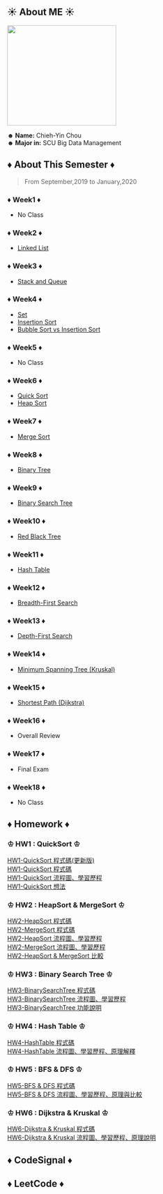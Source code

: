 ## ☀ About ME ☀

<img src="https://media.tenor.com/images/b60f2d8177b06816c855ec99fc1c52ca/tenor.gif" width="250" height="230"/>

</br>

**☻ Name:** Chieh-Yin Chou </br>
**☻ Major in:** SCU Big Data Management </br>

## **♦ About This Semester ♦**
> From September,2019 to January,2020</br>

### **♦ Week1 ♦**</br>
* No Class </br>

### **♦ Week2 ♦**</br>
* [Linked List](https://github.com/Chieh-Yin/Chiehyin/blob/master/ClassNote/Week%202%20-%20Linked%20List.md) </br>

### **♦ Week3 ♦**</br>
* [Stack and Queue](https://github.com/Chieh-Yin/Chiehyin/blob/master/ClassNote/Week%203%20-%20Stack%20%26%20Queue.md) </br>

### **♦ Week4 ♦**</br>
* [Set](https://github.com/Chieh-Yin/Chiehyin/blob/master/ClassNote/Week%204%20-%20Set.md) </br>
* [Insertion Sort](https://github.com/Chieh-Yin/Chiehyin/blob/master/ClassNote/Week%204%20-%20Insertion%20Sort.md) </br>
* [Bubble Sort vs Insertion Sort](https://youtu.be/G4dwRF_Rzd0)</br>
### **♦ Week5 ♦**</br>
* No Class </br>

### **♦ Week6 ♦**</br>
* [Quick Sort](https://github.com/Chieh-Yin/Chiehyin/blob/master/ClassNote/Week%206%20-%20Quick%20Sort.md) </br>
* [Heap Sort](https://github.com/Chieh-Yin/Chiehyin/blob/master/ClassNote/Week%206%20-%20Heap%20Sort.md) </br>

### **♦ Week7 ♦**</br>
* [Merge Sort](https://github.com/Chieh-Yin/Chiehyin/blob/master/ClassNote/Week%207%20-%20Merge%20Sort.md) </br>

### **♦ Week8 ♦**</br>
* [Binary Tree](https://github.com/Chieh-Yin/Chiehyin/blob/master/ClassNote/Week%208%20-%20Binary%20Tree.md) </br>

### **♦ Week9 ♦**</br>
* [Binary Search Tree](https://github.com/Chieh-Yin/Chiehyin/blob/master/ClassNote/Week%209%20-%20Binary%20Search%20Tree.md) </br>

### **♦ Week10 ♦**</br>
* [Red Black Tree](https://github.com/Chieh-Yin/Chiehyin/blob/master/ClassNote/Week%2010%20-%20Red%20Black%20Tree.md) </br>

### **♦ Week11 ♦**</br>
* [Hash Table](https://github.com/Chieh-Yin/Chiehyin/blob/master/ClassNote/Week%2011%20-%20Hash%20Table.md) </br>

### **♦ Week12 ♦**</br>
* [Breadth-First Search](https://github.com/Chieh-Yin/Chiehyin/blob/master/ClassNote/Week%2012%20-%20Breadth-First%20Search.md)</br>

### **♦ Week13 ♦**</br>
* [Depth-First Search](https://github.com/Chieh-Yin/Chiehyin/blob/master/ClassNote/Week%2013%20-%20Depth-First%20Search.md) </br>

### **♦ Week14 ♦**</br>
* [Minimum Spanning Tree (Kruskal)](https://github.com/Chieh-Yin/Chiehyin/blob/master/ClassNote/Week%2014%20-%20Minimum%20Spanning%20Tree%20(Kruskal).md)</br>

### **♦ Week15 ♦**</br>
* [Shortest Path (Dijkstra)](https://github.com/Chieh-Yin/Chiehyin/blob/master/ClassNote/Week%2015%20-%20Shortest%20Path%20(Dijkstra).md) </br>

### **♦ Week16 ♦**</br>
* Overall Review </br>

### **♦ Week17 ♦**</br>
* Final Exam </br>

### **♦ Week18 ♦**</br>
* No Class</br>


## **♦ Homework ♦**</br>

### ♔ HW1 : QuickSort ♔</br>
[HW1-QuickSort 程式碼(更新版)](https://github.com/Chieh-Yin/Chiehyin/blob/master/HW1/HW1-QuickSort_new.ipynb)</br>
[HW1-QuickSort 程式碼](https://github.com/Chieh-Yin/Chiehyin/blob/master/HW1/HW1-QuickSort.ipynb)</br>
[HW1-QuickSort 流程圖、學習歷程](https://github.com/Chieh-Yin/Chiehyin/blob/master/HW1/HW1-QuickSort%E6%B5%81%E7%A8%8B%E5%9C%96.md)</br>
[HW1-QuickSort 想法](https://github.com/Chieh-Yin/Chiehyin/blob/master/HW1/HW1-QuickSort%E4%B8%80%E4%BA%9B%E6%83%B3%E6%B3%95.md)</br>

### ♔ HW2 : HeapSort & MergeSort ♔</br>
[HW2-HeapSort 程式碼](https://github.com/Chieh-Yin/Chiehyin/blob/master/HW2/heap_sort_06170206.py)</br>
[HW2-MergeSort 程式碼](https://github.com/Chieh-Yin/Chiehyin/blob/master/HW2/merge_sort_06170206.py)</br>
[HW2-HeapSort 流程圖、學習歷程](https://github.com/Chieh-Yin/Chiehyin/blob/master/HW2/HW2-HeapSort%20%E6%B5%81%E7%A8%8B%E5%9C%96%E3%80%81%E5%AD%B8%E7%BF%92%E6%AD%B7%E7%A8%8B%E8%88%87%E6%96%87%E5%AD%97%E8%AA%AA%E6%98%8E.ipynb)</br>
[HW2-MergeSort 流程圖、學習歷程](https://github.com/Chieh-Yin/Chiehyin/blob/master/HW2/HW2-MergeSort%20%E6%B5%81%E7%A8%8B%E5%9C%96%E3%80%81%E5%AD%B8%E7%BF%92%E6%AD%B7%E7%A8%8B%E8%88%87%E6%96%87%E5%AD%97%E8%AA%AA%E6%98%8E.ipynb)</br>
[HW2-HeapSort & MergeSort 比較](https://github.com/Chieh-Yin/Chiehyin/blob/master/HW2/Merge%20Sort%20%26%20Heap%20Sort%20%E6%AF%94%E8%BC%83.md)</br>

### ♔ HW3 : Binary Search Tree ♔</br>
[HW3-BinarySearchTree 程式碼](https://github.com/Chieh-Yin/Chiehyin/blob/master/HW3/binary_search_tree_06170206.py)</br>
[HW3-BinarySearchTree 流程圖、學習歷程](https://github.com/Chieh-Yin/Chiehyin/blob/master/HW3/Binary%20Search%20Tree%20%E6%B5%81%E7%A8%8B%E5%9C%96%E3%80%81%E5%AD%B8%E7%BF%92%E6%AD%B7%E7%A8%8B%E8%88%87BST%E5%8E%9F%E7%90%86.ipynb)</br>
[HW3-BinarySearchTree 功能說明](https://github.com/Chieh-Yin/Chiehyin/blob/master/HW3/Binary%20Search%20Tree%20%E6%96%B0%E5%A2%9E%E3%80%81%E5%88%AA%E9%99%A4%E3%80%81%E6%9F%A5%E8%A9%A2%E3%80%81%E4%BF%AE%E6%94%B9%E5%8A%9F%E8%83%BD%E8%AA%AA%E6%98%8E.ipynb)</br>


### ♔ HW4 : Hash Table ♔</br>
[HW4-HashTable 程式碼](https://github.com/Chieh-Yin/Chiehyin/blob/master/HW4/hash_table_06170206.py)</br>
[HW4-HashTable 流程圖、學習歷程、原理解釋](https://github.com/Chieh-Yin/Chiehyin/blob/master/HW4/Hash%20Table%20%E6%B5%81%E7%A8%8B%E5%9C%96%E3%80%81%E5%AD%B8%E7%BF%92%E6%AD%B7%E7%A8%8B%E8%88%87Hash%20Table%E8%88%87Hash%20Function%E5%8E%9F%E7%90%86.ipynb)</br>

### ♔ HW5 : BFS & DFS ♔</br>
[HW5-BFS & DFS 程式碼](https://github.com/Chieh-Yin/Chiehyin/blob/master/HW5/BFS_06170206.py)</br>
[HW5-BFS & DFS 流程圖、學習歷程、原理與比較](https://github.com/Chieh-Yin/Chiehyin/blob/master/HW5/BFS%E8%88%87DFS%E6%B5%81%E7%A8%8B%E5%9C%96%E3%80%81%E7%A8%8B%E5%BC%8F%E7%A2%BC%E5%AD%B8%E7%BF%92%E6%AD%B7%E7%A8%8B%E8%88%87BFS%E8%88%87DFS%E5%8E%9F%E7%90%86%E8%88%87%E6%AF%94%E8%BC%83.ipynb)</br>

### ♔ HW6 : Dijkstra & Kruskal ♔</br>
[HW6-Dijkstra & Kruskal 程式碼](https://github.com/Chieh-Yin/Chiehyin/blob/master/HW6/Dijkstra_06170206.py)</br>
[HW6-Dijkstra & Kruskal 流程圖、學習歷程、原理說明](https://github.com/Chieh-Yin/Chiehyin/blob/master/HW6/Dijkstra%E8%88%87Kruskal%E6%B5%81%E7%A8%8B%E5%9C%96%E3%80%81%E7%A8%8B%E5%BC%8F%E7%A2%BC%E5%AD%B8%E7%BF%92%E6%AD%B7%E7%A8%8B%E8%88%87Dijkstra%E8%88%87Kruskal%E5%8E%9F%E7%90%86%E8%AA%AA%E6%98%8E.ipynb)</br>



## **♦ CodeSignal ♦**</br>

## **♦ LeetCode ♦**</br>
